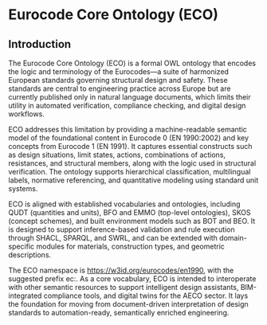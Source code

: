 # Eurocode Core Ontology (ECO)

## Introduction
The Eurocode Core Ontology (ECO) is a formal OWL ontology that encodes the logic and terminology of the Eurocodes—a suite of harmonized European standards governing structural design and safety. These standards are central to engineering practice across Europe but are currently published only in natural language documents, which limits their utility in automated verification, compliance checking, and digital design workflows.

ECO addresses this limitation by providing a machine-readable semantic model of the foundational content in Eurocode 0 (EN 1990:2002) and key concepts from Eurocode 1 (EN 1991). It captures essential constructs such as design situations, limit states, actions, combinations of actions, resistances, and structural members, along with the logic used in structural verification. The ontology supports hierarchical classification, multilingual labels, normative referencing, and quantitative modeling using standard unit systems.

ECO is aligned with established vocabularies and ontologies, including QUDT (quantities and units), BFO and EMMO (top-level ontologies), SKOS (concept schemes), and built environment models such as BOT and BEO. It is designed to support inference-based validation and rule execution through SHACL, SPARQL, and SWRL, and can be extended with domain-specific modules for materials, construction types, and geometric descriptions.

The ECO namespace is https://w3id.org/eurocodes/en1990, with the suggested prefix ec:.
As a core vocabulary, ECO is intended to interoperate with other semantic resources to support intelligent design assistants, BIM-integrated compliance tools, and digital twins for the AECO sector. It lays the foundation for moving from document-driven interpretation of design standards to automation-ready, semantically enriched engineering.
